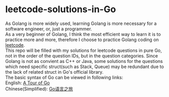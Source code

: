 # leetcode-solutions-in-Go

As Golang is more widely used, learning Golang is more necessary for a software engineer, or, just a programmer.  
As a very beginner of Golang, I think the most efficient way to learn it is to practice more and more, therefore I choose to practice Golang coding on [leetcode](https://leetcode.com/problemset/all/).  
This repo will be filled with my solutions for leetcode questions in pure Go, not in the order of the question IDs, but in the question categories. Since Golang is not as convient as C++ or Java, some solutions for the questions which need specific struct(such as Stack, Queue) may be redundant due to the lack of related struct in Go's official library.  
The basic syntax of Go can be viewed in following links:  
English: [A Tour of Go](https://tour.golang.org/)  
Chinese(Simplified): [Go语言之旅](https://tour.go-zh.org/welcome/1)
